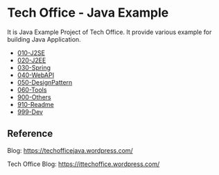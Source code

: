 # Tech Office - Java Example

It is Java Example Project of Tech Office. It provide various example for building Java Application.

* [010-J2SE](010-J2SE/)                  
* [020-J2EE](020-J2EE/)                  
* [030-Spring](030-Spring/)              
* [040-WebAPI](040-WebAPI/)              
* [050-DesignPattern](050-DesignPattern/)
* [060-Tools](060-Tools/)                
* [900-Others](900-Others/)              
* [910-Readme](910-Readme/)              
* [999-Dev](999-Dev/)       


## Reference
Blog: https://techofficejava.wordpress.com/

Tech Office Blog: https://ittechoffice.wordpress.com/






